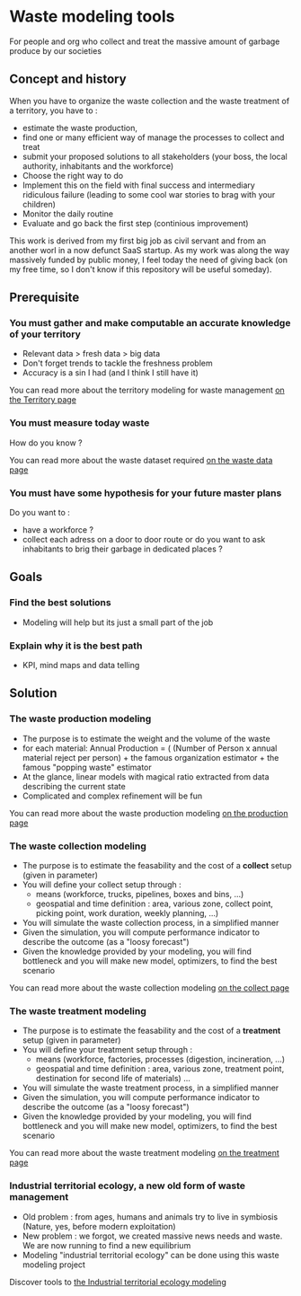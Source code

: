 # Waste modeling tools
For people and org who collect and treat the massive amount of garbage produce by our societies

## Concept and history
When you have to organize the waste collection and the waste treatment of a territory, you have to :
* estimate the waste production,
* find one or many efficient way of manage the processes to collect and treat
* submit your proposed solutions to all stakeholders (your boss, the local authority, inhabitants and the workforce)
* Choose the right way to do
* Implement this on the field with final success and intermediary ridiculous failure (leading to some cool war stories to brag with your children)
* Monitor the daily routine
* Evaluate and go back the first step (continious improvement)

This work is derived from my first big job as civil servant and from an another worl in a now defunct SaaS startup.
As my work was along the way massively funded by public money, I feel today the need of giving back (on my free time, so I don't know if this repository will be useful someday).

## Prerequisite
### You must gather and make computable an accurate knowledge of your territory
* Relevant data > fresh data > big data 
* Don't forget trends to tackle the freshness problem
* Accuracy is a sin I had (and I think I still have it)

You can read more about the territory modeling for waste management [on the Territory page](./territory.md)

### You must measure today waste
How do you know ?

You can read more about the waste dataset required [on the waste data page](./waste_data.md)

### You must have some hypothesis for your future master plans
Do you want to :
* have a workforce ?
* collect each adress on a door to door route or do you want to ask inhabitants to brig their garbage in dedicated places ?

## Goals
### Find the best solutions
* Modeling will help but its just a small part of the job

### Explain why it is the best path
* KPI, mind maps and data telling

## Solution
### The waste production modeling
* The purpose is to estimate the weight and the volume of the waste
* for each material: Annual Production = ( (Number of Person x annual material reject per person) + the famous organization estimator + the famous "popping waste" estimator
* At the glance, linear models with magical ratio extracted from data describing the current state
* Complicated and complex refinement will be fun

You can read more about the waste production modeling [on the production page](./production.md)

### The waste collection modeling
* The purpose is to estimate the feasability and the cost of a **collect** setup (given in parameter) 
* You will define your collect setup through :
  * means (workforce, trucks, pipelines, boxes and bins, ...)
  * geospatial and time definition : area, various zone, collect point, picking point, work duration, weekly planning, ...)
* You will simulate the waste collection process, in a simplified manner
* Given the simulation, you will compute performance indicator to describe the outcome (as a "loosy forecast")
* Given the knowledge provided by your modeling, you will find bottleneck and you will make new model, optimizers, to find the best scenario

You can read more about the waste collection modeling [on the collect page](./collect.md)

### The waste treatment modeling
* The purpose is to estimate the feasability and the cost of a **treatment** setup (given in parameter) 
* You will define your treatment setup through :
  * means (workforce, factories, processes (digestion, incineration, ...)
  * geospatial and time definition : area, various zone, treatment point, destination for second life of materials) ...
* You will simulate the waste treatment process, in a simplified manner
* Given the simulation, you will compute performance indicator to describe the outcome (as a "loosy forecast")
* Given the knowledge provided by your modeling, you will find bottleneck and you will make new model, optimizers, to find the best scenario

You can read more about the waste treatment modeling [on the treatment page](./treatment.md)

### Industrial territorial ecology, a new old form of waste management 
* Old problem : from ages, humans and animals try to live in symbiosis (Nature, yes, before modern exploitation)
* New problem : we forgot, we created massive news needs and waste. We are now running to find a new equilibrium
* Modeling "industrial territorial ecology" can be done using this waste modeling project

Discover tools to [the Industrial territorial ecology modeling](./Industrial-territorial-ecology.md)
